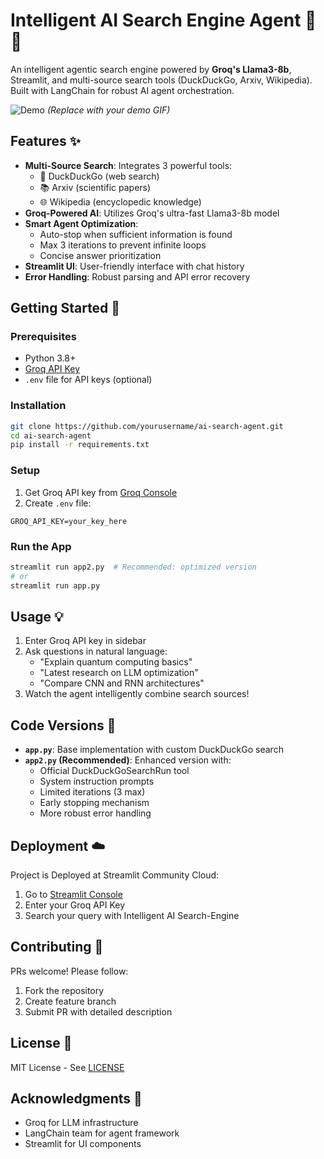 # Intelligent AI Search Engine Agent 🤖🔎

An intelligent agentic search engine powered by **Groq's Llama3-8b**, Streamlit, and multi-source search tools (DuckDuckGo, Arxiv, Wikipedia). Built with LangChain for robust AI agent orchestration.

![Demo](https://via.placeholder.com/800x400?text=Streamlit+Interface+Demo) *(Replace with your demo GIF)*

## Features ✨
- **Multi-Source Search**: Integrates 3 powerful tools:
  - 🦆 DuckDuckGo (web search)
  - 📚 Arxiv (scientific papers)
  - 🌐 Wikipedia (encyclopedic knowledge)
- **Groq-Powered AI**: Utilizes Groq's ultra-fast Llama3-8b model
- **Smart Agent Optimization**:
  - Auto-stop when sufficient information is found
  - Max 3 iterations to prevent infinite loops
  - Concise answer prioritization
- **Streamlit UI**: User-friendly interface with chat history
- **Error Handling**: Robust parsing and API error recovery

## Getting Started 🚀

### Prerequisites
- Python 3.8+
- [Groq API Key](https://console.groq.com/)
- `.env` file for API keys (optional)

### Installation
```bash
git clone https://github.com/yourusername/ai-search-agent.git
cd ai-search-agent
pip install -r requirements.txt
```

### Setup
1. Get Groq API key from [Groq Console](https://console.groq.com/)
2. Create `.env` file:
```env
GROQ_API_KEY=your_key_here
```

### Run the App
```bash
streamlit run app2.py  # Recommended: optimized version
# or
streamlit run app.py
```

## Usage 💡
1. Enter Groq API key in sidebar
2. Ask questions in natural language:
   - "Explain quantum computing basics"
   - "Latest research on LLM optimization"
   - "Compare CNN and RNN architectures"
3. Watch the agent intelligently combine search sources!

## Code Versions 🔄
- **`app.py`**: Base implementation with custom DuckDuckGo search
- **`app2.py` (Recommended)**: Enhanced version with:
  - Official DuckDuckGoSearchRun tool
  - System instruction prompts
  - Limited iterations (3 max)
  - Early stopping mechanism
  - More robust error handling

## Deployment ☁️
Project is Deployed at Streamlit Community Cloud:

1. Go to [Streamlit Console](https://share.streamlit.io/)
2. Enter your Groq API Key
3. Search your query with Intelligent AI Search-Engine

## Contributing 🤝
PRs welcome! Please follow:
1. Fork the repository
2. Create feature branch
3. Submit PR with detailed description

## License 📄
MIT License - See [LICENSE](LICENSE)

## Acknowledgments 🙏
- Groq for LLM infrastructure
- LangChain team for agent framework
- Streamlit for UI components
